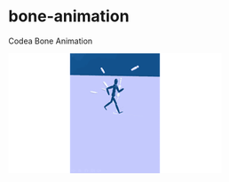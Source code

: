 # bone-animation
Codea Bone Animation

![Bone Animation](https://github.com/FreeBlues/bone-animation/blob/master/assets/BoneAnimation1.gif)
